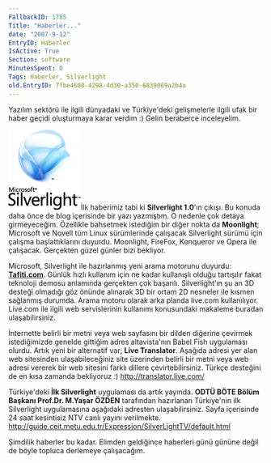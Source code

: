```yaml
---
FallbackID: 1785
Title: "Haberler..."
date: "2007-9-12"
EntryID: Haberler
IsActive: True
Section: software
MinutesSpent: 0
Tags: Haberler, Silverlight
old.EntryID: 7fbe4600-4298-4d30-a350-6839069a2b4a
---
```

Yazılım sektörü ile ilgili dünyadaki ve Türkiye'deki gelişmelerle ilgili
ufak bir haber geçidi oluşturmaya karar verdim :) Gelin beraberce
inceleyelim.

![](media/Haberler/silverlight.gif)İlk
haberimiz tabi ki **Silverlight 1.0**'ın çıkışı. Bu konuda daha önce de
blog içerisinde bir yazı yazmıştım. O nedenle çok detaya girmeyeceğim.
Özellikle bahsetmek istediğim bir diğer nokta da **Moonlight**;
Microsoft ve Novell tüm Linux sürümlerinde çalışacak Silverlight sürümü
için çalışma başlattıklarını duyurdu. Moonlight, FireFox, Konqueror ve
Opera ile çalışacak. Gerçekten güzel günler bizi bekliyor.

Microsoft, Silverlight ile hazırlanmış yeni arama motorunu duyurdu:
[**Tafiti.com**](tafiti.com). Günlük hızlı kullanım için ne kadar
kullanışlı olduğu tartışılır fakat teknoloji demosu anlamında gerçekten
çok başarılı. Silverlight'ın şu an 3D desteği olmadığı göz önünde
alınarak 3D bir ortam 2D nesneler ile kısmen sağlanmış durumda. Arama
motoru olarak arka planda live.com kullanılıyor. Live.com ile ilgili web
servislerinin kullanımı konusundaki makaleme buradan ulaşabilirsiniz.

İnternette belirli bir metni veya web sayfasını bir dilden diğerine
çevirmek istediğimizde genelde gittiğim adres altavista'nın Babel Fish
uygulaması olurdu. Artık yeni bir alternatif var; **Live Translator**.
Aşağıda adresi yer alan web sitesinden ulaşabileceğiniz site üzerinden
belirli bir metni veya web adresi vererek bir web sitesini farklı
dillere çevirtebilirsiniz. Türkçe desteğini de en kısa zamanda
bekliyoruz :) <http://translator.live.com/>

Türkiye'deki **İlk Silverlight** uygulaması da artık yayında. **ODTÜ
BÖTE Bölüm Başkanı Prof.Dr. M.Yaşar ÖZDEN** tarafından hazırlanan
Türkiye'nin ilk Silverlight uygulamasına aşağıdaki adresten
ulaşabilirsiniz. Sayfa içerisinde 24 saat kesintisiz NTV canlı yayını
verilmekte.
<http://guide.ceit.metu.edu.tr/Expression/SilverLightTV/default.html>

Şimdilik haberler bu kadar. Elimden geldiğince haberleri günü gününe
değil de böyle topluca derlemeye çalışacağım.


